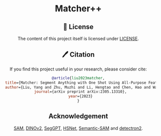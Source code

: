 <div align="center">

<h1>Matcher++ </h1>

## 🎫 License

The content of this project itself is licensed under [LICENSE](LICENSE).

## 🖊️ Citation


If you find this project useful in your research, please consider cite:


```BibTeX
@article{liu2023matcher,
  title={Matcher: Segment Anything with One Shot Using All-Purpose Feature Matching},
  author={Liu, Yang and Zhu, Muzhi and Li, Hengtao and Chen, Hao and Wang, Xinlong and Shen, Chunhua},
  journal={arXiv preprint arXiv:2305.13310},
  year={2023}
}
```

## Acknowledgement
[SAM](https://github.com/facebookresearch/segment-anything), [DINOv2](https://github.com/facebookresearch/dinov2), [SegGPT](https://github.com/baaivision/Painter/tree/main/SegGPT), [HSNet](https://github.com/juhongm999/hsnet), [Semantic-SAM](https://github.com/UX-Decoder/Semantic-SAM) and [detectron2](https://github.com/facebookresearch/detectron2).

